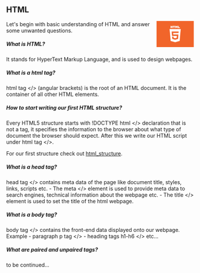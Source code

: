 ## HTML


<img src = "html5.jpeg" width = 100px height = 70px align = "right"/>


Let's begin with basic understanding of HTML and answer some unwanted questions.

##### What is HTML?

It stands for HyperText Markup Language, and is used to design webpages.

##### What is a html tag?

html tag </> (angular brackets) is the root of an HTML document. It is the container of all other HTML elements.

##### How to start writing our first HTML structure?

Every HTML5 structure starts with !DOCTYPE html </> declaration that is not a tag, it specifies the information to the browser about what type of document the browser should expect. After this we write our HTML script under html tag </>.

For our first structure check out <a href = "html_structure.html">html_structure</a>.

##### What is a head tag?

head tag </> contains meta data of the page like document title, styles, links, scripts etc.
	 - The meta </> element is used to provide meta data to search engines, technical information about the webpage etc.
	 - The title </> element is used to set the title of the html webpage.	

##### What is a body tag?

body tag </> contains the front-end data displayed onto our webpage.
	Example 
		- paragraph p tag </> 
		- heading tags h1-h6 </>
		etc...

##### What are paired and unpaired tags?

to be continued...
 